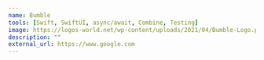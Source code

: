 ```yaml
---
name: Bumble
tools: [Swift, SwiftUI, async/await, Combine, Testing]
image: https://logos-world.net/wp-content/uploads/2021/04/Bumble-Logo.png
description: ""
external_url: https://www.google.com
---
```

